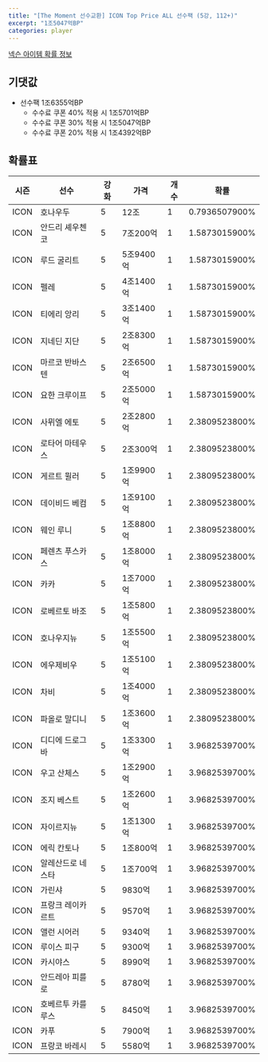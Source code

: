```yaml
---
title: "[The Moment 선수교환] ICON Top Price ALL 선수팩 (5강, 112+)"
excerpt: "1조5047억BP"
categories: player
---
```

[넥슨 아이템 확률 정보](http://iteminfo.nexon.com/probability/fco?sn=6723)

## 기댓값
- 선수팩 1조6355억BP
  - 수수료 쿠폰 40% 적용 시 1조5701억BP
  - 수수료 쿠폰 30% 적용 시 1조5047억BP
  - 수수료 쿠폰 20% 적용 시 1조4392억BP


## 확률표

|시즌|선수|강화|가격|개수|확률|
|---|---|---|---|---|---|
|ICON|호나우두|5|12조|1|0.7936507900%|
|ICON|안드리 셰우첸코|5|7조200억|1|1.5873015900%|
|ICON|루드 굴리트|5|5조9400억|1|1.5873015900%|
|ICON|펠레|5|4조1400억|1|1.5873015900%|
|ICON|티에리 앙리|5|3조1400억|1|1.5873015900%|
|ICON|지네딘 지단|5|2조8300억|1|1.5873015900%|
|ICON|마르코 반바스텐|5|2조6500억|1|1.5873015900%|
|ICON|요한 크루이프|5|2조5000억|1|1.5873015900%|
|ICON|사뮈엘 에토|5|2조2800억|1|2.3809523800%|
|ICON|로타어 마테우스|5|2조300억|1|2.3809523800%|
|ICON|게르트 뮐러|5|1조9900억|1|2.3809523800%|
|ICON|데이비드 베컴|5|1조9100억|1|2.3809523800%|
|ICON|웨인 루니|5|1조8800억|1|2.3809523800%|
|ICON|페렌츠 푸스카스|5|1조8000억|1|2.3809523800%|
|ICON|카카|5|1조7000억|1|2.3809523800%|
|ICON|로베르토 바조|5|1조5800억|1|2.3809523800%|
|ICON|호나우지뉴|5|1조5500억|1|2.3809523800%|
|ICON|에우제비우|5|1조5100억|1|2.3809523800%|
|ICON|차비|5|1조4000억|1|2.3809523800%|
|ICON|파올로 말디니|5|1조3600억|1|2.3809523800%|
|ICON|디디에 드로그바|5|1조3300억|1|3.9682539700%|
|ICON|우고 산체스|5|1조2900억|1|3.9682539700%|
|ICON|조지 베스트|5|1조2600억|1|3.9682539700%|
|ICON|자이르지뉴|5|1조1300억|1|3.9682539700%|
|ICON|에릭 칸토나|5|1조800억|1|3.9682539700%|
|ICON|알레산드로 네스타|5|1조700억|1|3.9682539700%|
|ICON|가린샤|5|9830억|1|3.9682539700%|
|ICON|프랑크 레이카르트|5|9570억|1|3.9682539700%|
|ICON|앨런 시어러|5|9340억|1|3.9682539700%|
|ICON|루이스 피구|5|9300억|1|3.9682539700%|
|ICON|카시야스|5|8990억|1|3.9682539700%|
|ICON|안드레아 피를로|5|8780억|1|3.9682539700%|
|ICON|호베르투 카를루스|5|8450억|1|3.9682539700%|
|ICON|카푸|5|7900억|1|3.9682539700%|
|ICON|프랑코 바레시|5|5580억|1|3.9682539700%|
